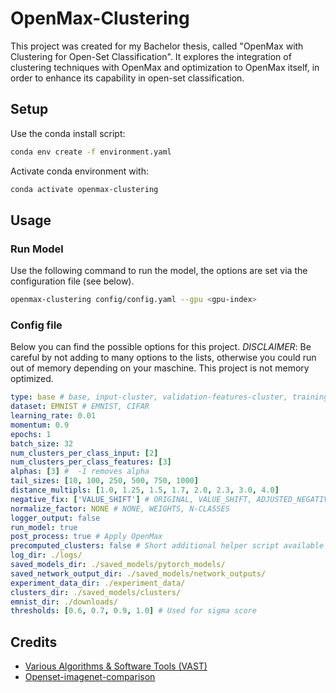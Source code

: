 # OpenMax-Clustering
This project was created for my Bachelor thesis, called "OpenMax with Clustering for Open-Set Classification". It explores the integration of clustering techniques with OpenMax and optimization to OpenMax itself, in order to enhance its capability in open-set classification.

## Setup
Use the conda install script:

```bash
conda env create -f environment.yaml
```
Activate conda environment with:
```bash
conda activate openmax-clustering
```
## Usage

### Run Model
Use the following command to run the model, the options are set via the configuration file (see below).
```bash
openmax-clustering config/config.yaml --gpu <gpu-index>
```

### Config file
Below you can find the possible options for this project.
*DISCLAIMER*: Be careful by not adding to many options to the lists, otherwise you could run out of memory depending on your maschine. This project is not memory optimized.

```yaml
type: base # base, input-cluster, validation-features-cluster, training-features-cluster, input-validation-features-cluster, input-validation-features-cluster
dataset: EMNIST # EMNIST, CIFAR
learning_rate: 0.01
momentum: 0.9
epochs: 1
batch_size: 32
num_clusters_per_class_input: [2]
num_clusters_per_class_features: [3]
alphas: [3] #  -1 removes alpha
tail_sizes: [10, 100, 250, 500, 750, 1000]
distance_multipls: [1.0, 1.25, 1.5, 1.7, 2.0, 2.3, 3.0, 4.0]
negative_fix: ['VALUE_SHIFT'] # ORIGINAL, VALUE_SHIFT, ADJUSTED_NEGATIVE_VALUE
normalize_factor: NONE # NONE, WEIGHTS, N-CLASSES
logger_output: false
run_model: true
post_process: true # Apply OpenMax
precomputed_clusters: false # Short additional helper script available
log_dir: ./logs/
saved_models_dir: ./saved_models/pytorch_models/
saved_network_output_dir: ./saved_models/network_outputs/
experiment_data_dir: ./experiment_data/
clusters_dir: ./saved_models/clusters/
emnist_dir: ./downloads/
thresholds: [0.6, 0.7, 0.9, 1.0] # Used for sigma score
```

## Credits
- [Various Algorithms & Software Tools (VAST)](https://github.com/Vastlab/vast/tree/main)
- [Openset-imagenet-comparison](https://github.com/AIML-IfI/openset-imagenet-comparison)

